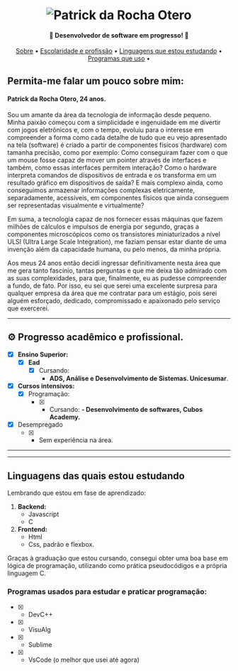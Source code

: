 
</p>
<h1 align="center">
    <img alt="Patrick da Rocha Otero" title="#Patrick da Rocha Otero" src="./Header.gif"/>
</h1>

<h4 align="center"> 
	🚧  Desenvolvedor de software em progresso! 🚧
</h4>

<p align="center">
 <a href="#sobre">Sobre</a> •
 <a href="#E.P">Escolaridade e profissão</a> •
 <a href="#L.Q.E.E">Linguagens que estou estudando</a> • 
 <a href="#P.U">Programas que uso</a> • 
</p>


 ## Permita-me falar um pouco sobre mim:

<h4 id="sobre">Patrick da Rocha Otero, 24 anos.</h4>

Sou um amante da área da tecnologia de informação desde pequeno. Minha paixão começou com a simplicidade e ingenuidade em me divertir com jogos eletrônicos e, com o tempo, evoluiu para o interesse em compreender a forma como cada detalhe de tudo que eu vejo apresentado na tela (software) é criado a partir de componentes físicos (hardware) com tamanha precisão, como por exemplo: Como conseguiram fazer com o que um mouse fosse capaz de mover um pointer através de interfaces e também, como essas interfaces permitem interação? Como o hardware interpreta comandos de dispositivos de entrada e os transforma em um resultado gráfico em dispositivos de saída? E mais complexo ainda, como conseguimos armazenar informações complexas eletricamente, separadamente, acessíveis, em componentes físicos que ainda conseguem ser representadas visualmente e virtualmente?

Em suma, a tecnologia capaz de nos fornecer essas máquinas que fazem milhões de cálculos e impulsos de energia por segundo, graças a componentes microscópicos como os transistores miniaturizados a nível ULSI (Ultra Large Scale Integration), me faziam pensar estar diante de uma invenção além da capacidade humana, ou pelo menos, da minha própria. 

Aos meus 24 anos então decidi ingressar definitivamente nesta área que me gera tanto fascínio, tantas perguntas e que me deixa tão admirado com as suas complexidades, para que, finalmente, eu as pudesse compreender a fundo, de fato. 
Por isso, eu sei que serei uma excelente surpresa para qualquer empresa da área que me contratar para um estágio, pois serei alguém esforçado, dedicado, compromissado e apaixonado pelo serviço que exercerei.

---
<span id="E.P"></span>



## ⚙️ Progresso acadêmico e profissional.

  - [x] <strong>Ensino Superior:</strong>
      - [x] <strong>Ead</strong>
           - [x] Cursando:
               - <strong>ADS, Análise e Desenvolvimento de Sistemas. Unicesumar</strong>.

 - [x] <strong>Cursos intensivos:</strong>
      - [x] Programação:
          - [x] - Cursando:
                <strong>- Desenvolvimento de softwares, Cubos Academy.</strong>

 - [x] Desempregado
    - [x] - Sem experiência na área.
---

---
<span id="L.Q.E.E"></span>



## Linguagens das quais estou estudando

Lembrando que estou em fase de aprendizado:

1. <strong>Backend:</strong>
    - Javascript
    - C
2. <strong>Frontend:</strong>
    - Html
    - Css, padrão e flexbox.

Graças à graduação que estou cursando, consegui obter uma boa base em lógica de programação, utilizando como prática pseudocódigos e a própria linguagem C.

<span id="P.U"></span>



### Programas usados para estudar e praticar programação:

- [x] - DevC++ 
- [x] - VisuAlg
- [x] - Sublime
- [x] - VsCode (o melhor que usei até agora)